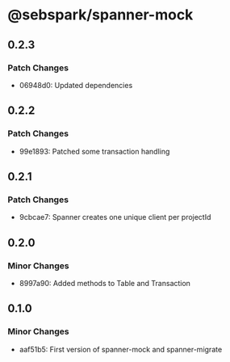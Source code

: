 # @sebspark/spanner-mock

## 0.2.3

### Patch Changes

- 06948d0: Updated dependencies

## 0.2.2

### Patch Changes

- 99e1893: Patched some transaction handling

## 0.2.1

### Patch Changes

- 9cbcae7: Spanner creates one unique client per projectId

## 0.2.0

### Minor Changes

- 8997a90: Added methods to Table and Transaction

## 0.1.0

### Minor Changes

- aaf51b5: First version of spanner-mock and spanner-migrate
